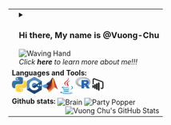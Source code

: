 <table >
  <tr>
    <td> <img src="https://github.com/Vuong-Chu/Vuong-Chu/blob/main/Universe.gif" alt=""> </td>
    <td>
        <details>
        <summary> <h3> Hi there, My name is @Vuong-Chu </h3> <img align=center src="https://user-images.githubusercontent.com/26017543/213809353-c908d93c-3dff-4694-9d13-e0e5cbdb879c.png" alt="Waving Hand" width="35" height="35" /> <br /> <i> Click <b> here </b> to learn more about me!!! </i> </summary> <br /> <br />
          <p> - 💖 I’m interested in translating all methods in Financial Econometrics/Computational Finance to well-designed functions in C++, Python, and Java. <br /> <br />
          - 🌱 I’m currently targeting to Quant developer/ Quant analyst/ Quant researcher positions. <br /> <br />
          - 🔎 I’m looking to collaborate on projects related to financial time series data. <br /> <br />
          - 🔰 I love swimming, cycling and coding challenges. <br /> <br />
          - 📫 Feel free to reach out to me at minhvuong2992(at)gmail.com</p>

<strong> Github contributions: </strong> <img  align= center src="https://github.com/Vuong-Chu/Vuong-Chu/blob/main/savings-pig.gif" alt="Pig" width="60" height="60" />
          
![Snake animation](https://github.com/Vuong-Chu/Vuong-Chu/blob/output/github-contribution-grid-snake.svg)
          </details>
        </td>
  </tr>
  <tr> 
    <td colspan="2">
      <strong> Languages and Tools: </strong> <br />
      <img align="left" alt="Python" width="30px" src="https://github.com/Vuong-Chu/Vuong-Chu/blob/main/python.svg" />
      <img align="left" alt="C++" width="30px" src="https://github.com/Vuong-Chu/Vuong-Chu/blob/main/c.svg" />
      <img align="left" alt="C++" width="32px" src="https://github.com/Vuong-Chu/Vuong-Chu/blob/main/MatLab.svg" />
      <img align="left" alt="Java" width="35px" src="https://github.com/Vuong-Chu/Vuong-Chu/blob/main/java.svg" />
      <img align="left" alt="R" width="30px" src="https://github.com/Vuong-Chu/Vuong-Chu/blob/main/r.svg" />
      <img align="left" alt="PowerBI" width="30px" src="https://github.com/Vuong-Chu/Vuong-Chu/blob/main/power-bi.svg" />
    </td>
  </tr>
  <tr>
    <td colspan="2">
      <strong> Github stats: </strong> <img  align= center src="https://user-images.githubusercontent.com/26017543/213809364-ed620f4b-dff2-4fef-9221-b831eb6a9502.png" alt="Brain" width="36" height="36" /> <img align= center src="https://user-images.githubusercontent.com/26017543/213809357-1687c2d7-8c88-47af-a9be-9110b1d9c10a.png" alt="Party Popper" width="36" height="36"/> <br />
  
  <img align="right" alt="Vuong Chu's GitHub Stats" src="https://git-stats-vuong.vercel.app/api?username=Vuong-Chu&show_icons=true&hide_border=false&title_color=ff652f&icon_color=FFE400&bg_color=09131B&text_color=ffffff&border_color=0c1a25" />
    </td>
  </tr>
</table>




